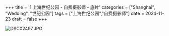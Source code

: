 +++
title = '1 上海世纪公园 - 自费摄影师 - 底片'
categories = ["Shanghai", "Wedding", "世纪公园"]
tags = ["上海世纪公园","自费摄影师"]
date = 2024-11-23
draft = false
+++

![DSC02497.JPG](/img/paid/DSC02497.JPG)
